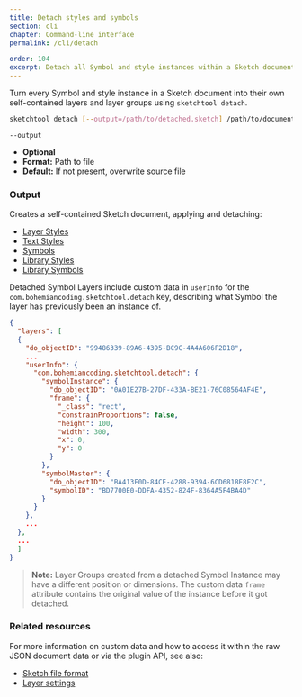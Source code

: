 ```yaml
---
title: Detach styles and symbols
section: cli
chapter: Command-line interface
permalink: /cli/detach

order: 104
excerpt: Detach all Symbol and style instances within a Sketch document.
---
```


Turn every Symbol and style instance in a Sketch document into their own self-contained layers and layer groups using `sketchtool detach`.

```sh
sketchtool detach [--output=/path/to/detached.sketch] /path/to/document.sketch
```

`--output`

- **Optional**
- **Format:** Path to file
- **Default:** If not present, overwrite source file

### Output

Creates a self-contained Sketch document, applying and detaching:

- [Layer Styles](https://www.sketch.com/docs/styling/shared-styles/)
- [Text Styles](https://www.sketch.com/docs/text/text-styles/)
- [Symbols](https://www.sketch.com/docs/symbols/)
- [Library Styles](https://www.sketch.com/docs/libraries/library-styles)
- [Library Symbols](https://www.sketch.com/docs/libraries/library-symbols)

Detached Symbol Layers include custom data in `userInfo` for the `com.bohemiancoding.sketchtool.detach` key, describing what Symbol the layer has previously been an instance of.

```json
{
  "layers": [
  {
    "do_objectID": "99486339-89A6-4395-BC9C-4A4A606F2D18",
    ...
    "userInfo": {
      "com.bohemiancoding.sketchtool.detach": {
        "symbolInstance": {
          "do_objectID": "0A01E27B-27DF-433A-BE21-76C08564AF4E",
          "frame": {
            "_class": "rect",
            "constrainProportions": false,
            "height": 100,
            "width": 300,
            "x": 0,
            "y": 0
          }
        },
        "symbolMaster": {
          "do_objectID": "BA413F0D-84CE-4288-9394-6CD6818E8F2C",
          "symbolID": "BD7700E0-DDFA-4352-824F-8364A5F4BA4D"
        }
      }
    },
    ...
  },
  ...
  ]
}
```

> **Note:** Layer Groups created from a detached Symbol Instance may have a different position or dimensions. The custom data `frame` attribute contains the original value of the instance before it got detached.

### Related resources

For more information on custom data and how to access it within the raw JSON document data or via the plugin API, see also:

- [Sketch file format](/file-format/)
- [Layer settings](/reference/api/#get-a-layer-setting)
